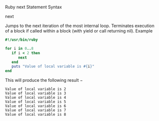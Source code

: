 Ruby next Statement
Syntax

next

Jumps to the next iteration of the most internal loop. Terminates execution of a block if called within a block (with yield or call returning nil).
Example

```ruby
#!/usr/bin/ruby

for i in 0..8
   if i < 2 then
      next
   end
   puts "Value of local variable is #{i}"
end
```

This will produce the following result −
```
Value of local variable is 2
Value of local variable is 3
Value of local variable is 4
Value of local variable is 5
Value of local variable is 6
Value of local variable is 7
Value of local variable is 8
```
